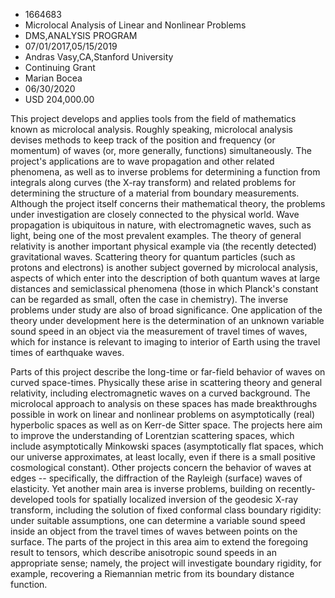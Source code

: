 
* 1664683
* Microlocal Analysis of Linear and Nonlinear Problems
* DMS,ANALYSIS PROGRAM
* 07/01/2017,05/15/2019
* Andras Vasy,CA,Stanford University
* Continuing Grant
* Marian Bocea
* 06/30/2020
* USD 204,000.00

This project develops and applies tools from the field of mathematics known as
microlocal analysis. Roughly speaking, microlocal analysis devises methods to
keep track of the position and frequency (or momentum) of waves (or, more
generally, functions) simultaneously. The project's applications are to wave
propagation and other related phenomena, as well as to inverse problems for
determining a function from integrals along curves (the X-ray transform) and
related problems for determining the structure of a material from boundary
measurements. Although the project itself concerns their mathematical theory,
the problems under investigation are closely connected to the physical world.
Wave propagation is ubiquitous in nature, with electromagnetic waves, such as
light, being one of the most prevalent examples. The theory of general
relativity is another important physical example via (the recently detected)
gravitational waves. Scattering theory for quantum particles (such as protons
and electrons) is another subject governed by microlocal analysis, aspects of
which enter into the description of both quantum waves at large distances and
semiclassical phenomena (those in which Planck's constant can be regarded as
small, often the case in chemistry). The inverse problems under study are also
of broad significance. One application of the theory under development here is
the determination of an unknown variable sound speed in an object via the
measurement of travel times of waves, which for instance is relevant to imaging
to interior of Earth using the travel times of earthquake waves.

Parts of this project describe the long-time or far-field behavior of waves on
curved space-times. Physically these arise in scattering theory and general
relativity, including electromagnetic waves on a curved background. The
microlocal approach to analysis on these spaces has made breakthroughs possible
in work on linear and nonlinear problems on asymptotically (real) hyperbolic
spaces as well as on Kerr-de Sitter space. The projects here aim to improve the
understanding of Lorentzian scattering spaces, which include asymptotically
Minkowski spaces (asymptotically flat spaces, which our universe approximates,
at least locally, even if there is a small positive cosmological constant).
Other projects concern the behavior of waves at edges -- specifically, the
diffraction of the Rayleigh (surface) waves of elasticity. Yet another main area
is inverse problems, building on recently-developed tools for spatially
localized inversion of the geodesic X-ray transform, including the solution of
fixed conformal class boundary rigidity: under suitable assumptions, one can
determine a variable sound speed inside an object from the travel times of waves
between points on the surface. The parts of the project in this area aim to
extend the foregoing result to tensors, which describe anisotropic sound speeds
in an appropriate sense; namely, the project will investigate boundary rigidity,
for example, recovering a Riemannian metric from its boundary distance function.
